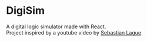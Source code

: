 # DigiSim

A digital logic simulator made with React. <br>
Project inspired by a youtube video by [Sebastian Lague](https://www.youtube.com/watch?v=QZwneRb-zqA)
